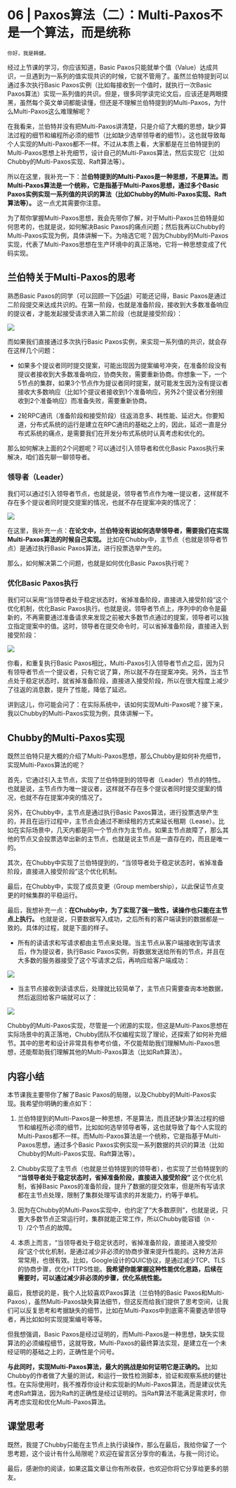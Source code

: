# 06 | Paxos算法（二）：Multi-Paxos不是一个算法，而是统称

    你好，我是韩健。

经过上节课的学习，你应该知道，Basic Paxos只能就单个值（Value）达成共识，一旦遇到为一系列的值实现共识的时候，它就不管用了。虽然兰伯特提到可以通过多次执行Basic Paxos实例（比如每接收到一个值时，就执行一次Basic Paxos算法）实现一系列值的共识。但是，很多同学读完论文后，应该还是两眼摸黑，虽然每个英文单词都能读懂，但还是不理解兰伯特提到的Multi-Paxos，为什么Multi-Paxos这么难理解呢？

在我看来，兰伯特并没有把Multi-Paxos讲清楚，只是介绍了大概的思想，缺少算法过程的细节和编程所必须的细节（比如缺少选举领导者的细节）。这也就导致每个人实现的Multi-Paxos都不一样。不过从本质上看，大家都是在兰伯特提到的Multi-Paxos思想上补充细节，设计自己的Multi-Paxos算法，然后实现它（比如Chubby的Multi-Paxos实现、Raft算法等）。

所以在这里，我补充一下：**兰伯特提到的Multi-Paxos是一种思想，不是算法。而Multi-Paxos算法是一个统称，它是指基于Multi-Paxos思想，通过多个Basic Paxos实例实现一系列值的共识的算法（比如Chubby的Multi-Paxos实现、Raft算法等）。** 这一点尤其需要你注意。

为了帮你掌握Multi-Paxos思想，我会先带你了解，对于Multi-Paxos兰伯特是如何思考的，也就是说，如何解决Basic Paxos的痛点问题；然后我再以Chubby的Multi-Paxos实现为例，具体讲解一下。为啥选它呢？因为Chubby的Multi-Paxos实现，代表了Multi-Paxos思想在生产环境中的真正落地，它将一种思想变成了代码实现。

## 兰伯特关于Multi-Paxos的思考

熟悉Basic Paxos的同学（可以回顾一下[05讲](https://time.geekbang.org/column/article/201700?utm_source=geektimeweb&utm_medium=pc&utm_term=pc_interstitial_143)）可能还记得，Basic Paxos是通过二阶段提交来达成共识的。在第一阶段，也就是准备阶段，接收到大多数准备响应的提议者，才能发起接受请求进入第二阶段（也就是接受阶段）：

![](https://static001.geekbang.org/resource/image/aa/e0/aafabff1fe2a26523e9815805ccca6e0.jpg)

而如果我们直接通过多次执行Basic Paxos实例，来实现一系列值的共识，就会存在这样几个问题：

*   如果多个提议者同时提交提案，可能出现因为提案编号冲突，在准备阶段没有提议者接收到大多数准备响应，协商失败，需要重新协商。你想象一下，一个5节点的集群，如果3个节点作为提议者同时提案，就可能发生因为没有提议者接收大多数响应（比如1个提议者接收到1个准备响应，另外2个提议者分别接收到2个准备响应）而准备失败，需要重新协商。
    
*   2轮RPC通讯（准备阶段和接受阶段）往返消息多、耗性能、延迟大。你要知道，分布式系统的运行是建立在RPC通讯的基础之上的，因此，延迟一直是分布式系统的痛点，是需要我们在开发分布式系统时认真考虑和优化的。
    

那么如何解决上面的2个问题呢？可以通过引入领导者和优化Basic Paxos执行来解决，咱们首先聊一聊领导者。

### 领导者（Leader）

我们可以通过引入领导者节点，也就是说，领导者节点作为唯一提议者，这样就不存在多个提议者同时提交提案的情况，也就不存在提案冲突的情况了：

![](https://static001.geekbang.org/resource/image/af/f6/af3d6a291d960ace59a88898abb74ef6.jpg)

在这里，我补充一点：**在论文中，兰伯特没有说如何选举领导者，需要我们在实现Multi-Paxos算法的时候自己实现。** 比如在Chubby中，主节点（也就是领导者节点）是通过执行Basic Paxos算法，进行投票选举产生的。

那么，如何解决第二个问题，也就是如何优化Basic Paxos执行呢？

### 优化Basic Paxos执行

我们可以采用“当领导者处于稳定状态时，省掉准备阶段，直接进入接受阶段”这个优化机制，优化Basic Paxos执行。也就是说，领导者节点上，序列中的命令是最新的，不再需要通过准备请求来发现之前被大多数节点通过的提案，领导者可以独立指定提案中的值。这时，领导者在提交命令时，可以省掉准备阶段，直接进入到接受阶段：

![](https://static001.geekbang.org/resource/image/3c/54/3cd72a4a138fe1cde52aedd1b897f954.jpg)

你看，和重复执行Basic Paxos相比，Multi-Paxos引入领导者节点之后，因为只有领导者节点一个提议者，只有它说了算，所以就不存在提案冲突。另外，当主节点处于稳定状态时，就省掉准备阶段，直接进入接受阶段，所以在很大程度上减少了往返的消息数，提升了性能，降低了延迟。

讲到这儿，你可能会问了：在实际系统中，该如何实现Multi-Paxos呢？接下来，我以Chubby的Multi-Paxos实现为例，具体讲解一下。

## Chubby的Multi-Paxos实现

既然兰伯特只是大概的介绍了Multi-Paxos思想，那么Chubby是如何补充细节，实现Multi-Paxos算法的呢？

首先，它通过引入主节点，实现了兰伯特提到的领导者（Leader）节点的特性。也就是说，主节点作为唯一提议者，这样就不存在多个提议者同时提交提案的情况，也就不存在提案冲突的情况了。

另外，在Chubby中，主节点是通过执行Basic Paxos算法，进行投票选举产生的，并且在运行过程中，主节点会通过不断续租的方式来延长租期（Lease）。比如在实际场景中，几天内都是同一个节点作为主节点。如果主节点故障了，那么其他的节点又会投票选举出新的主节点，也就是说主节点是一直存在的，而且是唯一的。

其次，在Chubby中实现了兰伯特提到的，“当领导者处于稳定状态时，省掉准备阶段，直接进入接受阶段”这个优化机制。

最后，在Chubby中，实现了成员变更（Group membership），以此保证节点变更的时候集群的平稳运行。

最后，我想补充一点：**在Chubby中，为了实现了强一致性，读操作也只能在主节点上执行。** 也就是说，只要数据写入成功，之后所有的客户端读到的数据都是一致的。具体的过程，就是下面的样子。

*   所有的读请求和写请求都由主节点来处理。当主节点从客户端接收到写请求后，作为提议者，执行Basic Paxos实例，将数据发送给所有的节点，并且在大多数的服务器接受了这个写请求之后，再响应给客户端成功：

![](https://static001.geekbang.org/resource/image/7e/b9/7e2c2e194d5a0fda5594c5e4e2d9ecb9.jpg)

*   当主节点接收到读请求后，处理就比较简单了，主节点只需要查询本地数据，然后返回给客户端就可以了：

![](https://static001.geekbang.org/resource/image/07/64/07501bb8d9015af3fb34cf856fe3ec64.jpg)

Chubby的Multi-Paxos实现，尽管是一个闭源的实现，但这是Multi-Paxos思想在实际场景中的真正落地，Chubby团队不仅编程实现了理论，还探索了如何补充细节。其中的思考和设计非常具有参考价值，不仅能帮助我们理解Multi-Paxos思想，还能帮助我们理解其他的Multi-Paxos算法（比如Raft算法）。

## 内容小结

本节课我主要带你了解了Basic Paxos的局限，以及Chubby的Multi-Paxos实现。我希望你明确的重点如下：

1.  兰伯特提到的Multi-Paxos是一种思想，不是算法，而且还缺少算法过程的细节和编程所必须的细节，比如如何选举领导者等，这也就导致了每个人实现的Multi-Paxos都不一样。而Multi-Paxos算法是一个统称，它是指基于Multi-Paxos思想，通过多个Basic Paxos实例实现一系列数据的共识的算法（比如Chubby的Multi-Paxos实现、Raft算法等）。
    
2.  Chubby实现了主节点（也就是兰伯特提到的领导者），也实现了兰伯特提到的 **“当领导者处于稳定状态时，省掉准备阶段，直接进入接受阶段”** 这个优化机制，省掉Basic Paxos的准备阶段，提升了数据的提交效率，但是所有写请求都在主节点处理，限制了集群处理写请求的并发能力，约等于单机。
    
3.  因为在Chubby的Multi-Paxos实现中，也约定了“大多数原则”，也就是说，只要大多数节点正常运行时，集群就能正常工作，所以Chubby能容错（n - 1）/2个节点的故障。
    
4.  本质上而言，“当领导者处于稳定状态时，省掉准备阶段，直接进入接受阶段”这个优化机制，是通过减少非必须的协商步骤来提升性能的。这种方法非常常用，也很有效。比如，Google设计的QUIC协议，是通过减少TCP、TLS的协商步骤，优化HTTPS性能。**我希望你能掌握这种性能优化思路，后续在需要时，可以通过减少非必须的步骤，优化系统性能。**
    

最后，我想说的是，我个人比较喜欢Paxos算法（兰伯特的Basic Paxos和Multi-Paxos），虽然Multi-Paxos缺失算法细节，但这反而给我们提供了思考空间，让我们可以反复思考和考据缺失的细节，比如在Multi-Paxos中到底需不需要选举领导者，再比如如何实现提案编号等等。

但我想强调，Basic Paxos是经过证明的，而Multi-Paxos是一种思想，缺失实现算法的必须编程细节，这就导致，Multi-Paxos的最终算法实现，是建立在一个未经证明的基础之上的，正确性是个问号。

**与此同时，实现Multi-Paxos算法，最大的挑战是如何证明它是正确的。** 比如Chubby的作者做了大量的测试，和运行一致性检测脚本，验证和观察系统的健壮性。在实际使用时，我不推荐你设计和实现新的Multi-Paxos算法，而是建议优先考虑Raft算法，因为Raft的正确性是经过证明的。当Raft算法不能满足需求时，你再考虑实现和优化Multi-Paxos算法。

## 课堂思考

既然，我提了Chubby只能在主节点上执行读操作，那么在最后，我给你留了一个思考题，这个设计有什么局限呢？欢迎在留言区分享你的看法，与我一同讨论。

最后，感谢你的阅读，如果这篇文章让你有所收获，也欢迎你将它分享给更多的朋友。
    
